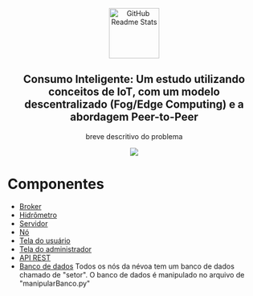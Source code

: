 <p align="center">
 <img width="100px" src="https://th.bing.com/th/id/R.02dc5a07fba13bf8fafcd5a9ef4650f2?rik=eUGmhqSWUgGq3Q&riu=http%3a%2f%2fdesignlooter.com%2fimages%2fwater-drop-svg-2.png&ehk=wRcSGTKTSlUGC4f05vU4XiJGsENTi9gq1%2fDJzsp%2fIIQ%3d&risl=&pid=ImgRaw&r=0" align="center" alt="GitHub Readme Stats" />
 <h2 align="center">Consumo Inteligente: Um estudo utilizando conceitos de IoT, com um modelo descentralizado (Fog/Edge Computing) e a abordagem Peer-to-Peer</h2>
 <p align="center">breve descritivo do problema</p>
</p>
<p align="center">
<img src="http://img.shields.io/static/v1?label=STATUS&message=Desenvolvendo&color=GREEN&style=for-the-badge"/>
</p>

# Componentes

- [Broker](#Broker)
- [Hidrômetro](#Hidrômetro)
- [Servidor](#Servidor)
- [Nó](#Nó)
- [Tela do usuário](#Usuário)
- [Tela do administrador](#Administrador)
- [API REST](#APIREST)
- [Banco de dados](#Banco_de_dados)
<p2>Todos os nós da névoa tem um banco de dados chamado de "setor". O banco de dados é manipulado no arquivo de "manipularBanco.py" <p2>
